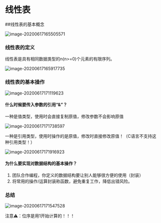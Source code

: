 # 线性表

##线性表的基本概念

![image-20200617165505571](https://tva1.sinaimg.cn/large/007S8ZIlly1gfve0nemwmj30o80cu77w.jpg)

### 线性表的定义

线性表是具有相同数据类型的n(n>=0)个元素的有限序列。

![image-20200617165917735](https://tva1.sinaimg.cn/large/007S8ZIlly1gfve4zll7lj30up0ik4am.jpg)

### 线性表的基本操作

![image-20200617171119623](https://tva1.sinaimg.cn/large/007S8ZIlly1gfvehigdj1j30w20izdvt.jpg)




#### 什么时候要传入参数的引用“&”？

一种是值类型，使用时会直接复制原值，修改参数不会影响原值

![image-20200617171738597](https://tva1.sinaimg.cn/large/007S8ZIlly1gfveo2ng8wj30xe0h3dnd.jpg)

一种是引用类型，使用时操作的是原值，修改时直接修改原值！（C语言不支持这种引用类型！）

![image-20200617171916923](https://tva1.sinaimg.cn/large/007S8ZIlly1gfveps22edj30wd0fdjyr.jpg)

#### 为什么要实现对数据结构的基本操作？

1. 团队合作编程，你定义的数据结构要让别人能够很方便的使用（封装）
2. 将常用的操作/运算封装称函数，避免重复工作，降低出错风险。

### 总结

![image-20200617171547528](https://tva1.sinaimg.cn/large/007S8ZIlly1gfvem5coyuj30vq0e3qc9.jpg)

注意⚠️：位序是用1开始计算的！！！
